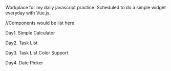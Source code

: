 Workplace for my daily javascript practice.
Scheduled to do a simple widget everyday with Vue.js.

//Components would be list here

Day1. Simple Calculator

Day2. Task List

Day3. Task List Color Support

Day4. Date Picker
